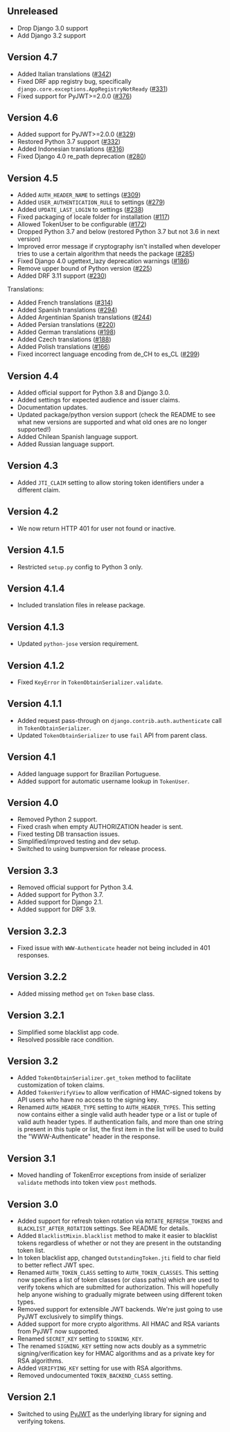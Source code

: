 ## Unreleased

* Drop Django 3.0 support
* Add Django 3.2 support

## Version 4.7

* Added Italian translations ([#342](https://github.com/SimpleJWT/django-rest-framework-simplejwt/pull/342))
* Fixed DRF app registry bug, specifically `django.core.exceptions.AppRegistryNotReady`
  ([#331](https://github.com/SimpleJWT/django-rest-framework-simplejwt/pull/331))
* Fixed support for PyJWT>=2.0.0 ([#376](https://github.com/SimpleJWT/django-rest-framework-simplejwt/pull/376))

## Version 4.6

* Added support for PyJWT>=2.0.0 ([#329](https://github.com/SimpleJWT/django-rest-framework-simplejwt/pull/329))
* Restored Python 3.7 support ([#332](https://github.com/SimpleJWT/django-rest-framework-simplejwt/pull/332))
* Added Indonesian translations ([#316](https://github.com/SimpleJWT/django-rest-framework-simplejwt/pull/316))
* Fixed Django 4.0 re_path deprecation ([#280](https://github.com/SimpleJWT/django-rest-framework-simplejwt/pull/280))

## Version 4.5

* Added `AUTH_HEADER_NAME` to settings ([#309](https://github.com/SimpleJWT/django-rest-framework-simplejwt/pull/309))
* Added `USER_AUTHENTICATION_RULE` to settings ([#279](https://github.com/SimpleJWT/django-rest-framework-simplejwt/pull/279))
* Added `UPDATE_LAST_LOGIN` to settings ([#238](https://github.com/SimpleJWT/django-rest-framework-simplejwt/pull/238))
* Fixed packaging of locale folder for installation ([#117](https://github.com/SimpleJWT/django-rest-framework-simplejwt/pull/117))
* Allowed TokenUser to be configurable ([#172](https://github.com/SimpleJWT/django-rest-framework-simplejwt/pull/172))
* Dropped Python 3.7 and below (restored Python 3.7 but not 3.6 in next version) 
* Improved error message if cryptography isn't installed
  when developer tries to use a certain algorithm that needs the package
  ([#285](https://github.com/SimpleJWT/django-rest-framework-simplejwt/pull/285))
* Fixed Django 4.0 ugettext_lazy deprecation warnings ([#186](https://github.com/SimpleJWT/django-rest-framework-simplejwt/pull/186))
* Remove upper bound of Python version ([#225](https://github.com/SimpleJWT/django-rest-framework-simplejwt/pull/225))
* Added DRF 3.11 support ([#230](https://github.com/SimpleJWT/django-rest-framework-simplejwt/pull/230))

Translations:
* Added French translations ([#314](https://github.com/SimpleJWT/django-rest-framework-simplejwt/pull/314))
* Added Spanish translations ([#294](https://github.com/SimpleJWT/django-rest-framework-simplejwt/pull/294))
* Added Argentinian Spanish translations ([#244](https://github.com/SimpleJWT/django-rest-framework-simplejwt/pull/244))
* Added Persian translations ([#220](https://github.com/SimpleJWT/django-rest-framework-simplejwt/pull/220))
* Added German translations ([#198](https://github.com/SimpleJWT/django-rest-framework-simplejwt/pull/198))
* Added Czech translations ([#188](https://github.com/SimpleJWT/django-rest-framework-simplejwt/pull/188))
* Added Polish translations ([#166](https://github.com/SimpleJWT/django-rest-framework-simplejwt/pull/166))
* Fixed incorrect language encoding from de_CH to es_CL ([#299](https://github.com/SimpleJWT/django-rest-framework-simplejwt/pull/299))

## Version 4.4

* Added official support for Python 3.8 and Django 3.0.
* Added settings for expected audience and issuer claims.
* Documentation updates.
* Updated package/python version support (check the README to see what new
  versions are supported and what old ones are no longer supported!)
* Added Chilean Spanish language support.
* Added Russian language support.

## Version 4.3

* Added `JTI_CLAIM` setting to allow storing token identifiers under a
  different claim.

## Version 4.2

* We now return HTTP 401 for user not found or inactive.

## Version 4.1.5

* Restricted `setup.py` config to Python 3 only.

## Version 4.1.4

* Included translation files in release package.

## Version 4.1.3

* Updated `python-jose` version requirement.

## Version 4.1.2

* Fixed `KeyError` in `TokenObtainSerializer.validate`.

## Version 4.1.1

* Added request pass-through on `django.contrib.auth.authenticate` call in
  `TokenObtainSerializer`.
* Updated `TokenObtainSerializer` to use `fail` API from parent class.

## Version 4.1

* Added language support for Brazilian Portuguese.
* Added support for automatic username lookup in `TokenUser`.

## Version 4.0

* Removed Python 2 support.
* Fixed crash when empty AUTHORIZATION header is sent.
* Fixed testing DB transaction issues.
* Simplified/improved testing and dev setup.
* Switched to using bumpversion for release process.

## Version 3.3

* Removed official support for Python 3.4.
* Added support for Python 3.7.
* Added support for Django 2.1.
* Added support for DRF 3.9.

## Version 3.2.3

* Fixed issue with `WWW-Authenticate` header not being included in 401
  responses.

## Version 3.2.2

* Added missing method `get` on `Token` base class.

## Version 3.2.1

* Simplified some blacklist app code.
* Resolved possible race condition.

## Version 3.2

* Added ``TokenObtainSerializer.get_token`` method to facilitate customization
  of token claims.
* Added ``TokenVerifyView`` to allow verification of HMAC-signed tokens by API
  users who have no access to the signing key.
* Renamed ``AUTH_HEADER_TYPE`` setting to ``AUTH_HEADER_TYPES``.  This setting
  now contains either a single valid auth header type or a list or tuple of
  valid auth header types.  If authentication fails, and more than one string is
  present in this tuple or list, the first item in the list will be used to
  build the "WWW-Authenticate" header in the response.

## Version 3.1

* Moved handling of TokenError exceptions from inside of serializer `validate`
  methods into token view `post` methods.

## Version 3.0

* Added support for refresh token rotation via ``ROTATE_REFRESH_TOKENS`` and
  ``BLACKLIST_AFTER_ROTATION`` settings.  See README for details.
* Added `BlacklistMixin.blacklist` method to make it easier to blacklist tokens
  regardless of whether or not they are present in the outstanding token list.
* In token blacklist app, changed `OutstandingToken.jti` field to char field to
  better reflect JWT spec.
* Renamed `AUTH_TOKEN_CLASS` setting to `AUTH_TOKEN_CLASSES`.  This setting now
  specifies a list of token classes (or class paths) which are used to verify
  tokens which are submitted for authorization.  This will hopefully help
  anyone wishing to gradually migrate between using different token types.
* Removed support for extensible JWT backends.  We're just going to use PyJWT
  exclusively to simplify things.
* Added support for more crypto algorithms.  All HMAC and RSA variants from
  PyJWT now supported.
* Renamed `SECRET_KEY` setting to `SIGNING_KEY`.
* The renamed `SIGNING_KEY` setting now acts doubly as a symmetric
  signing/verification key for HMAC algorithms and as a private key for RSA
  algorithms.
* Added `VERIFYING_KEY` setting for use with RSA algorithms.
* Removed undocumented `TOKEN_BACKEND_CLASS` setting.

## Version 2.1

* Switched to using [PyJWT](https://github.com/jpadilla/pyjwt) as the
  underlying library for signing and verifying tokens.
